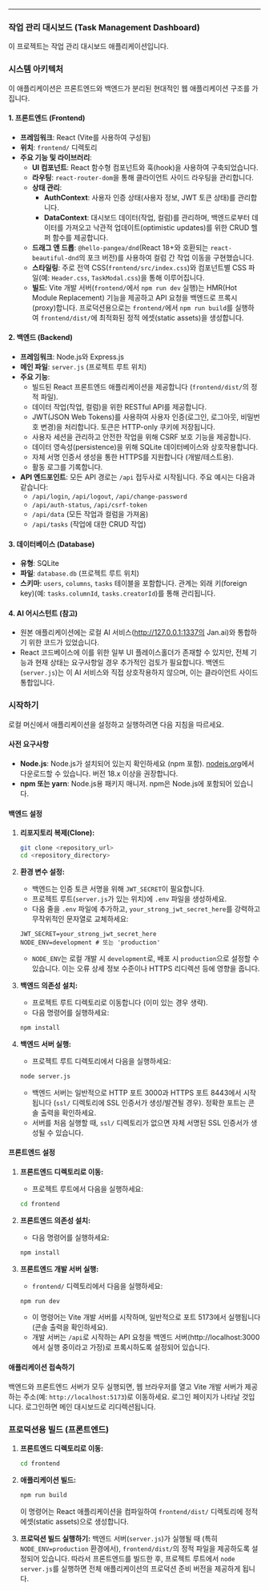 ---

### **작업 관리 대시보드 (Task Management Dashboard)**

이 프로젝트는 작업 관리 대시보드 애플리케이션입니다.

### **시스템 아키텍처**

이 애플리케이션은 프론트엔드와 백엔드가 분리된 현대적인 웹 애플리케이션 구조를 가집니다.

#### **1. 프론트엔드 (Frontend)**

*   **프레임워크**: React (Vite를 사용하여 구성됨)
*   **위치**: `frontend/` 디렉토리
*   **주요 기능 및 라이브러리**:
    *   **UI 컴포넌트**: React 함수형 컴포넌트와 훅(hook)을 사용하여 구축되었습니다.
    *   **라우팅**: `react-router-dom`을 통해 클라이언트 사이드 라우팅을 관리합니다.
    *   **상태 관리**:
        *   **AuthContext**: 사용자 인증 상태(사용자 정보, JWT 토큰 상태)를 관리합니다.
        *   **DataContext**: 대시보드 데이터(작업, 컬럼)를 관리하며, 백엔드로부터 데이터를 가져오고 낙관적 업데이트(optimistic updates)를 위한 CRUD 헬퍼 함수를 제공합니다.
    *   **드래그 앤 드롭**: `@hello-pangea/dnd`(React 18+와 호환되는 `react-beautiful-dnd`의 포크 버전)를 사용하여 컬럼 간 작업 이동을 구현했습니다.
    *   **스타일링**: 주로 전역 CSS(`frontend/src/index.css`)와 컴포넌트별 CSS 파일(예: `Header.css`, `TaskModal.css`)을 통해 이루어집니다.
    *   **빌드**: Vite 개발 서버(`frontend/`에서 `npm run dev` 실행)는 HMR(Hot Module Replacement) 기능을 제공하고 API 요청을 백엔드로 프록시(proxy)합니다. 프로덕션용으로는 `frontend/`에서 `npm run build`를 실행하여 `frontend/dist/`에 최적화된 정적 에셋(static assets)을 생성합니다.

#### **2. 백엔드 (Backend)**

*   **프레임워크**: Node.js와 Express.js
*   **메인 파일**: `server.js` (프로젝트 루트 위치)
*   **주요 기능**:
    *   빌드된 React 프론트엔드 애플리케이션을 제공합니다 (`frontend/dist/`의 정적 파일).
    *   데이터 작업(작업, 컬럼)을 위한 RESTful API를 제공합니다.
    *   JWT(JSON Web Tokens)를 사용하여 사용자 인증(로그인, 로그아웃, 비밀번호 변경)을 처리합니다. 토큰은 HTTP-only 쿠키에 저장됩니다.
    *   사용자 세션을 관리하고 안전한 작업을 위해 CSRF 보호 기능을 제공합니다.
    *   데이터 영속성(persistence)을 위해 SQLite 데이터베이스와 상호작용합니다.
    *   자체 서명 인증서 생성을 통한 HTTPS를 지원합니다 (개발/테스트용).
    *   활동 로그를 기록합니다.
*   **API 엔드포인트**: 모든 API 경로는 `/api` 접두사로 시작됩니다. 주요 예시는 다음과 같습니다:
    *   `/api/login`, `/api/logout`, `/api/change-password`
    *   `/api/auth-status`, `/api/csrf-token`
    *   `/api/data` (모든 작업과 컬럼을 가져옴)
    *   `/api/tasks` (작업에 대한 CRUD 작업)

#### **3. 데이터베이스 (Database)**

*   **유형**: SQLite
*   **파일**: `database.db` (프로젝트 루트 위치)
*   **스키마**: `users`, `columns`, `tasks` 테이블을 포함합니다. 관계는 외래 키(foreign key)(예: `tasks.columnId`, `tasks.creatorId`)를 통해 관리됩니다.

#### **4. AI 어시스턴트 (참고)**

*   원본 애플리케이션에는 로컬 AI 서비스(http://127.0.0.1:1337의 Jan.ai)와 통합하기 위한 코드가 있었습니다.
*   React 코드베이스에 이를 위한 일부 UI 플레이스홀더가 존재할 수 있지만, 전체 기능과 현재 상태는 요구사항일 경우 추가적인 검토가 필요합니다. 백엔드(`server.js`)는 이 AI 서비스와 직접 상호작용하지 않으며, 이는 클라이언트 사이드 통합입니다.

### **시작하기**

로컬 머신에서 애플리케이션을 설정하고 실행하려면 다음 지침을 따르세요.

#### **사전 요구사항**

*   **Node.js**: Node.js가 설치되어 있는지 확인하세요 (npm 포함). [nodejs.org](https://nodejs.org)에서 다운로드할 수 있습니다. 버전 18.x 이상을 권장합니다.
*   **npm 또는 yarn**: Node.js용 패키지 매니저. npm은 Node.js에 포함되어 있습니다.

#### **백엔드 설정**

1.  **리포지토리 복제(Clone):**
    ```bash
    git clone <repository_url>
    cd <repository_directory>
    ```

2.  **환경 변수 설정:**
    *   백엔드는 인증 토큰 서명을 위해 `JWT_SECRET`이 필요합니다.
    *   프로젝트 루트(`server.js`가 있는 위치)에 `.env` 파일을 생성하세요.
    *   다음 줄을 `.env` 파일에 추가하고, `your_strong_jwt_secret_here`를 강력하고 무작위적인 문자열로 교체하세요:
      ```
      JWT_SECRET=your_strong_jwt_secret_here
      NODE_ENV=development # 또는 'production'
      ```
    *   `NODE_ENV`는 로컬 개발 시 `development`로, 배포 시 `production`으로 설정할 수 있습니다. 이는 오류 상세 정보 수준이나 HTTPS 리디렉션 등에 영향을 줍니다.

3.  **백엔드 의존성 설치:**
    *   프로젝트 루트 디렉토리로 이동합니다 (이미 있는 경우 생략).
    *   다음 명령어를 실행하세요:
      ```bash
      npm install
      ```

4.  **백엔드 서버 실행:**
    *   프로젝트 루트 디렉토리에서 다음을 실행하세요:
      ```bash
      node server.js
      ```
    *   백엔드 서버는 일반적으로 HTTP 포트 3000과 HTTPS 포트 8443에서 시작됩니다 (`ssl/` 디렉토리에 SSL 인증서가 생성/발견될 경우). 정확한 포트는 콘솔 출력을 확인하세요.
    *   서버를 처음 실행할 때, `ssl/` 디렉토리가 없으면 자체 서명된 SSL 인증서가 생성될 수 있습니다.

#### **프론트엔드 설정**

1.  **프론트엔드 디렉토리로 이동:**
    *   프로젝트 루트에서 다음을 실행하세요:
      ```bash
      cd frontend
      ```

2.  **프론트엔드 의존성 설치:**
    *   다음 명령어를 실행하세요:
      ```bash
      npm install
      ```

3.  **프론트엔드 개발 서버 실행:**
    *   `frontend/` 디렉토리에서 다음을 실행하세요:
      ```bash
      npm run dev
      ```
    *   이 명령어는 Vite 개발 서버를 시작하며, 일반적으로 포트 5173에서 실행됩니다 (콘솔 출력을 확인하세요).
    *   개발 서버는 `/api`로 시작하는 API 요청을 백엔드 서버(http://localhost:3000에서 실행 중이라고 가정)로 프록시하도록 설정되어 있습니다.

#### **애플리케이션 접속하기**

백엔드와 프론트엔드 서버가 모두 실행되면, 웹 브라우저를 열고 Vite 개발 서버가 제공하는 주소(예: `http://localhost:5173`)로 이동하세요.
로그인 페이지가 나타날 것입니다. 로그인하면 메인 대시보드로 리디렉션됩니다.

### **프로덕션용 빌드 (프론트엔드)**

1.  **프론트엔드 디렉토리로 이동:**
    ```bash
    cd frontend
    ```
2.  **애플리케이션 빌드:**
    ```bash
    npm run build
    ```
    이 명령어는 React 애플리케이션을 컴파일하여 `frontend/dist/` 디렉토리에 정적 에셋(static assets)으로 생성합니다.

3.  **프로덕션 빌드 실행하기:**
    백엔드 서버(`server.js`)가 실행될 때 (특히 `NODE_ENV=production` 환경에서), `frontend/dist/`의 정적 파일을 제공하도록 설정되어 있습니다. 따라서 프론트엔드를 빌드한 후, 프로젝트 루트에서 `node server.js`를 실행하면 전체 애플리케이션의 프로덕션 준비 버전을 제공하게 됩니다.
